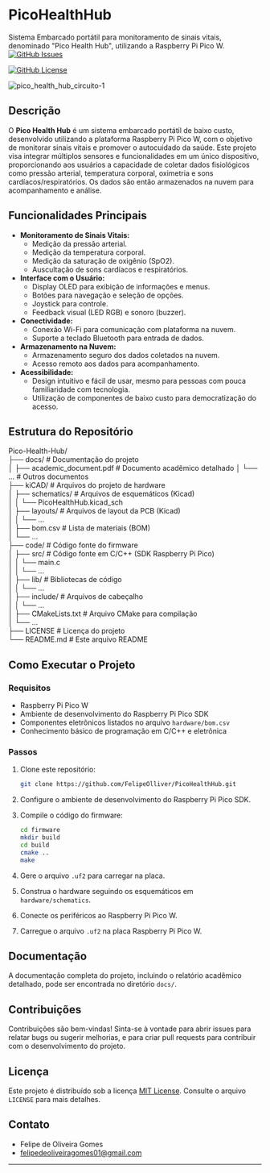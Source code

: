 # PicoHealthHub
Sistema Embarcado portátil para monitoramento de sinais vitais, denominado "Pico Health Hub", utilizando a Raspberry Pi Pico W.
[![GitHub Issues](https://img.shields.io/github/issues/FelipeOlliver/PicoHealthHub?style=flat-square)](https://github.com/FelipeOlliver/PicoHealthHub/issues)
<!--[![GitHub Pull Requests](https://img.shields.io/github/pulls/FelipeOlliver/PicoHealthHub?style=flat-square)](https://github.com/FelipeOlliver/PicoHealthHub/pulls)-->
[![GitHub License](https://img.shields.io/github/license/FelipeOlliver/PicoHealthHub?style=flat-square)](https://github.com/FelipeOlliver/PicoHealthHub/blob/main/LICENSE)

![pico_health_hub_circuito-1](https://github.com/user-attachments/assets/6adb1ea7-377a-4b33-a67c-158e00e31e46)


## Descrição

O **Pico Health Hub** é um sistema embarcado portátil de baixo custo, desenvolvido utilizando a plataforma Raspberry Pi Pico W, com o objetivo de monitorar sinais vitais e promover o autocuidado da saúde. Este projeto visa integrar múltiplos sensores e funcionalidades em um único dispositivo, proporcionando aos usuários a capacidade de coletar dados fisiológicos como pressão arterial, temperatura corporal, oximetria e sons cardíacos/respiratórios. Os dados são então armazenados na nuvem para acompanhamento e análise.

## Funcionalidades Principais

*   **Monitoramento de Sinais Vitais:**
    *   Medição da pressão arterial.
    *   Medição da temperatura corporal.
    *   Medição da saturação de oxigênio (SpO2).
    *   Auscultação de sons cardíacos e respiratórios.
*   **Interface com o Usuário:**
    *   Display OLED para exibição de informações e menus.
    *   Botões para navegação e seleção de opções.
    *   Joystick para controle.
    *   Feedback visual (LED RGB) e sonoro (buzzer).
*   **Conectividade:**
    *   Conexão Wi-Fi para comunicação com plataforma na nuvem.
    *   Suporte a teclado Bluetooth para entrada de dados.
*   **Armazenamento na Nuvem:**
    *   Armazenamento seguro dos dados coletados na nuvem.
    *   Acesso remoto aos dados para acompanhamento.
*   **Acessibilidade:**
    *   Design intuitivo e fácil de usar, mesmo para pessoas com pouca familiaridade com tecnologia.
    *   Utilização de componentes de baixo custo para democratização do acesso.

## Estrutura do Repositório
Pico-Health-Hub/  
├── docs/ # Documentação do projeto  
│ ├── academic_document.pdf # Documento acadêmico detalhado
│ └── ... # Outros documentos  
├── kiCAD/ # Arquivos do projeto de hardware  
│ ├── schematics/ # Arquivos de esquemáticos (Kicad)  
│ │ └── PicoHealthHub.kicad_sch  
│ ├── layouts/ # Arquivos de layout da PCB (Kicad)  
│ │ └── ...  
│ ├── bom.csv # Lista de materiais (BOM)  
│ └── ...  
├── code/ # Código fonte do firmware  
│ ├── src/ # Código fonte em C/C++ (SDK Raspberry Pi Pico)  
│ │ └── main.c  
│ │ └── ...  
│ ├── lib/ # Bibliotecas de código  
│ │ └── ...  
│ ├── include/ # Arquivos de cabeçalho  
│ │ └── ...  
│ ├── CMakeLists.txt # Arquivo CMake para compilação  
│ └── ...  
├── LICENSE # Licença do projeto  
└── README.md # Este arquivo README  

## Como Executar o Projeto

### Requisitos

*   Raspberry Pi Pico W
*   Ambiente de desenvolvimento do Raspberry Pi Pico SDK
*   Componentes eletrônicos listados no arquivo `hardware/bom.csv`
*   Conhecimento básico de programação em C/C++ e eletrônica

### Passos

1.  Clone este repositório:

    ```bash
    git clone https://github.com/FelipeOlliver/PicoHealthHub.git
    ```
2.  Configure o ambiente de desenvolvimento do Raspberry Pi Pico SDK.
3.  Compile o código do firmware:

    ```bash
    cd firmware
    mkdir build
    cd build
    cmake ..
    make
    ```
4.  Gere o arquivo `.uf2` para carregar na placa.
5.  Construa o hardware seguindo os esquemáticos em `hardware/schematics`.
6.  Conecte os periféricos ao Raspberry Pi Pico W.
7.  Carregue o arquivo `.uf2` na placa Raspberry Pi Pico W.

## Documentação

A documentação completa do projeto, incluindo o relatório acadêmico detalhado, pode ser encontrada no diretório `docs/`.

## Contribuições

Contribuições são bem-vindas! Sinta-se à vontade para abrir issues para relatar bugs ou sugerir melhorias, e para criar pull requests para contribuir com o desenvolvimento do projeto.

## Licença

Este projeto é distribuído sob a licença [MIT License](https://github.com/SEU_USUARIO/NOME_DO_REPOSITORIO/blob/main/LICENSE). Consulte o arquivo `LICENSE` para mais detalhes.

## Contato

*   Felipe de Oliveira Gomes
*   felipedeoliveiragomes01@gmail.com

---
